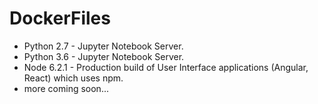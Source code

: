 # DockerFiles

* Python 2.7 - Jupyter Notebook Server.
* Python 3.6 - Jupyter Notebook Server.
* Node 6.2.1 - Production build of User Interface applications (Angular, React) which uses npm.
* more coming soon...

